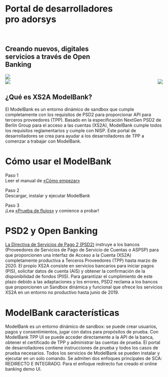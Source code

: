 <div class="container-fluid hero">

<div class="row">
<div class="col-2"></div>
<div class="col-4">
<h1>Portal de desarrolladores <br/> pro adorsys <br/></h1><br/><h2> Creando nuevos, digitales <br/> servicios a través de Open
 <br/> Banking
</h2>
</div>
<div class="col-5">
    <div class="text-center">
<img src="../assets/images/modelbank-illustration.svg" class="image-fluid">
</div>

</div>
</div>
<img src="../assets/images/dots-left.svg">
<img src="../assets/images/dots-right.svg" style="float:right">
</div>

<div class="what-sandbox-wrapper container">

## ¿Qué es XS2A ModelBank?

El ModelBank es un entorno dinámico de sandbox que cumple completamente con los requisitos de PSD2 para proporcionar API para terceros proveedores (TPP). Basado en la especificación NextGen PSD2 de Berlin Group para el acceso a las cuentas (XS2A), ModelBank cumple todos los requisitos reglamentarios y cumple con NISP. Este portal de desarrolladores se crea para ayudar a los desarrolladores de TPP a comenzar a trabajar con ModelBank.

</div>

<div class="how-use-api">

# Cómo usar el ModelBank

<div class="steps-wrapper">

Paso 1 <br/>
Leer el manual de [«Cómo empezar»](/getting-started)

<div class="arrow-right"></div>

Paso 2 <br/>
Descargar, instalar y ejecutar ModelBank

<div class="arrow-right"></div>

Paso 3 <br/>
¡Lea [«Prueba de flujos»](/test-cases) y comience a probar!

</div>
</div>

<div class="open-banking">
<div class="divider"></div>

# PSD2 y Open Banking

[La Directiva de Servicios de Pago 2 (PSD2)](https://eur-lex.europa.eu/legal-content/EN/TXT/PDF/?uri=CELEX:32015L2366&from=EN) instruye a los bancos (Proveedores de Servicios de Pago de Servicio de Cuentas o ASPSP) para que proporcionen una interfaz de Acceso a la Cuenta (XS2A) completamente productiva a Terceros Proveedores (TPP) hasta marzo de 2020. El propio XS2A consiste en servicios bancarios para iniciar pagos (PIS), solicitar datos de cuenta (AIS) y obtener la confirmación de la disponibilidad de fondos (PIIS). Para garantizar el cumplimiento de este plazo debido a las adaptaciones y los errores, PSD2 reclama a los bancos que proporcionen un Sandbox dinámica y funcional que ofrece los servicios XS2A en un entorno no productivo hasta junio de 2019.

</div>

<div class="features-text">

# ModelBank características

ModelBank es un entorno dinámico de sandbox: se puede crear usuarios, pagos y consentimientos, jugar con datos para propósitos de prueba. Con ModelBank TPP UI se puede acceder directamente a la API de la banca, obtener el certificado de TPP y administrar las cuentas de prueba. El portal de desarrolladores contiene instrucciones de prueba y todos los casos de prueba necesarios. Todos los servicios de ModelBank se pueden instalar y ejecutar en un solo comando. Se admiten dos enfoques principales de SCA: REDIRECTO E INTEGRADO. Para el enfoque redirecto fue creado el online banking demo UI.

</div>
